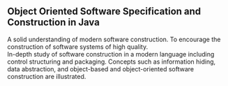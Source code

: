 ## Object Oriented Software Specification and Construction in Java

A solid understanding of modern software construction. To encourage the construction of software systems of high quality.<br> 
In-depth study of software construction in a modern language including control structuring and packaging. Concepts such as information hiding, data abstraction, and object-based and object-oriented software construction are illustrated. 
